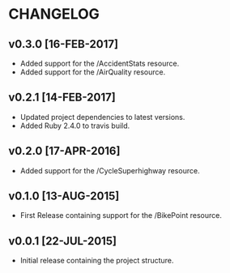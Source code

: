 # CHANGELOG

## v0.3.0  [16-FEB-2017]
* Added support for the /AccidentStats resource.
* Added support for the /AirQuality resource.


## v0.2.1  [14-FEB-2017]
* Updated project dependencies to latest versions.
* Added Ruby 2.4.0 to travis build.


## v0.2.0  [17-APR-2016]
* Added support for the /CycleSuperhighway resource.


## v0.1.0  [13-AUG-2015]
* First Release containing support for the /BikePoint resource.


## v0.0.1  [22-JUL-2015]
* Initial release containing the project structure.

